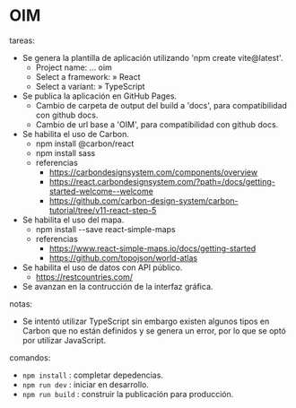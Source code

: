 # OIM

tareas:

- Se genera la plantilla de aplicación utilizando 'npm create vite@latest'.
  - Project name: ... oim
  - Select a framework: » React
  - Select a variant: » TypeScript
- Se publica la aplicación en GitHub Pages.
  - Cambio de carpeta de output del build a 'docs', para compatibilidad con github docs.
  - Cambio de url base a 'OIM', para compatibilidad con github docs.
- Se habilita el uso de Carbon.
  - npm install @carbon/react
  - npm install sass
  - referencias
    - https://carbondesignsystem.com/components/overview
    - https://react.carbondesignsystem.com/?path=/docs/getting-started-welcome--welcome
    - https://github.com/carbon-design-system/carbon-tutorial/tree/v11-react-step-5
- Se habilita el uso del mapa.
  - npm install --save react-simple-maps
  - referencias
    - https://www.react-simple-maps.io/docs/getting-started
    - https://github.com/topojson/world-atlas
- Se habilita el uso de datos con API público.
  - https://restcountries.com/
- Se avanzan en la contrucción de la interfaz gráfica.

notas:

- Se intentó utilizar TypeScript sin embargo existen algunos tipos en Carbon que no están definidos y se genera un error, por lo que se optó por utilizar JavaScript.

comandos:

- `npm install` : completar depedencias.
- `npm run dev` : iniciar en desarrollo.
- `npm run build` : construir la publicación para producción.
